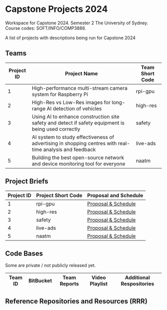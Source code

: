 # Capstone Projects 2024
Workspace for Capstone 2024.  Semester 2 The University of Sydney.  Course codes: SOFT/INFO/COMP3888.

A list of projects with descriptions being run for Capstone 2024

## Teams

| Project ID | Project Name | Team Short Code |
|--|--|--|
| 1 |	High-performance multi-stream camera system for Raspberry Pi | rpi-gpu |
| 2 |	High-Res vs Low-Res images for long-range AI detection of vehicles | high-res |
| 3 |	Using AI to enhance construction site safety and detect if safety equipment is being used correctly	| safety |
| 4 |	AI system to study effectiveness of advertising in shopping centres with real-time analysis and feedback | live-ads |
| 5 | Building the best open-source network and device monitoring tool for everyone | naatm |


## Project Briefs

| Project ID | Project Short Code | Proposal and Schedule |
|--|--|--|
| 1 | rpi-gpu | [Proposal & Schedule](project/rpi-gpu-project.md) |
| 2 | high-res | [Proposal & Schedule](project/high-res-project.md) |
| 3 | safety | [Proposal & Schedule](project/safety-project.md) |
| 4 | live-ads | [Proposal & Schedule](project/live-ads-project.md) |
| 5 | naatm | [Proposal & Schedule](project/network-tool-project.md) |

## Code Bases

Some are private / not publicly released yet.

| Team ID | BitBucket | Team Reports | Video Playlist | Additional Respositories |
|--|--|--|--|--|



## Reference Repositories and Resources (RRR)

